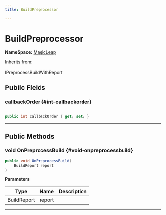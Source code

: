 ```yaml
---
title: BuildPreprocessor

---
```


# BuildPreprocessor



**NameSpace:** 
[MagicLeap](/unity-api/api/MagicLeap/MagicLeap.md) 





Inherits from: <br></br>IPreprocessBuildWithReport




## Public Fields

### callbackOrder {#int-callbackorder}

```csharp

public int callbackOrder { get; set; }

```






-----------

## Public Methods

### void OnPreprocessBuild {#void-onpreprocessbuild}

```csharp
public void OnPreprocessBuild(
    BuildReport report
)
```


**Parameters**

| Type | Name  | Description  | 
|--|--|--|
| BuildReport |report||






-----------


